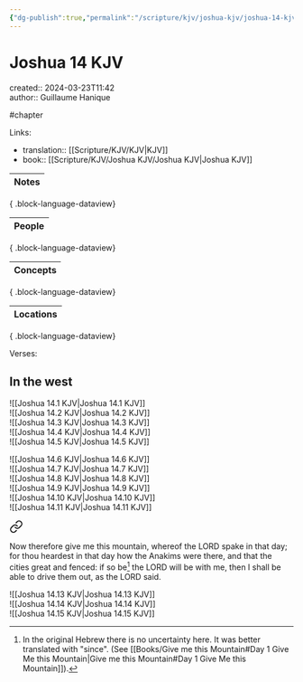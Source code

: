 ```yaml
---
{"dg-publish":true,"permalink":"/scripture/kjv/joshua-kjv/joshua-14-kjv/joshua-14-kjv/"}
---
```



# Joshua 14 KJV

created:: 2024-03-23T11:42  
author:: Guillaume Hanique

#chapter

Links:

- translation:: [[Scripture/KJV/KJV\|KJV]]
- book:: [[Scripture/KJV/Joshua KJV/Joshua KJV\|Joshua KJV]]

| Notes |
| ----- |

{ .block-language-dataview}

| People |
| ------ |

{ .block-language-dataview}

| Concepts |
| -------- |

{ .block-language-dataview}

| Locations |
| --------- |

{ .block-language-dataview}

Verses:

## In the west

![[Joshua 14.1 KJV\|Joshua 14.1 KJV]]  
![[Joshua 14.2 KJV\|Joshua 14.2 KJV]]  
![[Joshua 14.3 KJV\|Joshua 14.3 KJV]]  
![[Joshua 14.4 KJV\|Joshua 14.4 KJV]]  
![[Joshua 14.5 KJV\|Joshua 14.5 KJV]]

![[Joshua 14.6 KJV\|Joshua 14.6 KJV]]  
![[Joshua 14.7 KJV\|Joshua 14.7 KJV]]  
![[Joshua 14.8 KJV\|Joshua 14.8 KJV]]  
![[Joshua 14.9 KJV\|Joshua 14.9 KJV]]  
![[Joshua 14.10 KJV\|Joshua 14.10 KJV]]  
![[Joshua 14.11 KJV\|Joshua 14.11 KJV]]  

<div class="transclusion internal-embed is-loaded"><a class="markdown-embed-link" href="/scripture/kjv/joshua-kjv/joshua-14-kjv/joshua-14-12-kjv/" aria-label="Open link"><svg xmlns="http://www.w3.org/2000/svg" width="24" height="24" viewBox="0 0 24 24" fill="none" stroke="currentColor" stroke-width="2" stroke-linecap="round" stroke-linejoin="round" class="svg-icon lucide-link"><path d="M10 13a5 5 0 0 0 7.54.54l3-3a5 5 0 0 0-7.07-7.07l-1.72 1.71"></path><path d="M14 11a5 5 0 0 0-7.54-.54l-3 3a5 5 0 0 0 7.07 7.07l1.71-1.71"></path></svg></a><div class="markdown-embed">



Now therefore give me this mountain, whereof the LORD spake in that day; for thou heardest in that day how the Anakims were there, and that the cities great and fenced: if so be[^1] the LORD will be with me, then I shall be able to drive them out, as the LORD said.

[^1]: In the original Hebrew there is no uncertainty here. It was better translated with "since". (See [[Books/Give me this Mountain#Day 1 Give Me this Mountain\|Give me this Mountain#Day 1 Give Me this Mountain]]).


</div></div>
 

![[Joshua 14.13 KJV\|Joshua 14.13 KJV]]  
![[Joshua 14.14 KJV\|Joshua 14.14 KJV]]  
![[Joshua 14.15 KJV\|Joshua 14.15 KJV]]